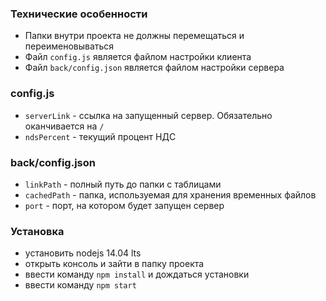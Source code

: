 ### Технические особенности

- Папки внутри проекта не должны перемещаться и переименовываться
- Файл `config.js` является файлом настройки клиента
- Файл `back/config.json` является файлом настройки сервера

### config.js

- `serverLink` - ссылка на запущенный сервер. Обязательно оканчивается на `/`
- `ndsPercent` - текущий процент НДС

### back/config.json

- `linkPath` - полный путь до папки с таблицами
- `cachedPath` - папка, используемая для хранения временных файлов
- `port` - порт, на котором будет запущен сервер

### Установка

- установить nodejs 14.04 lts
- открыть консоль и зайти в папку проекта
- ввести команду `npm install` и дождаться установки
- ввести команду `npm start`